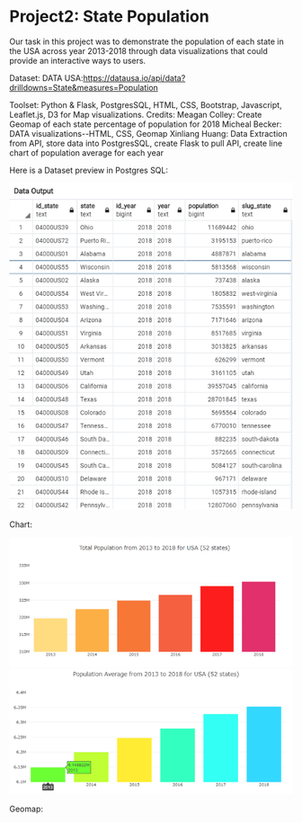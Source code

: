 # Project2: State Population
Our task in this project was to demonstrate the population of each state in the USA across year 2013-2018 through data visualizations that could provide an interactive ways to users. 

Dataset:
DATA USA:https://datausa.io/api/data?drilldowns=State&measures=Population

Toolset:
Python & Flask, PostgresSQL, HTML, CSS, Bootstrap, Javascript, Leaflet.js, D3 for Map visualizations.
Credits:
Meagan Colley: Create Geomap of each state percentage of population for 2018
Micheal Becker: DATA visualizations--HTML, CSS, Geomap
Xinliang Huang: Data Extraction from API, store data into PostgresSQL, create Flask to pull API, create line chart of population average for each year
<p> Here is a Dataset preview in Postgres SQL: </p>
<img src='Resources/population_state.png'/>

<p> Chart: </p>
<img src='Resources/total_population.PNG'/>
<img src='Resources/average_population.PNG'/>
<p> Geomap: </p>